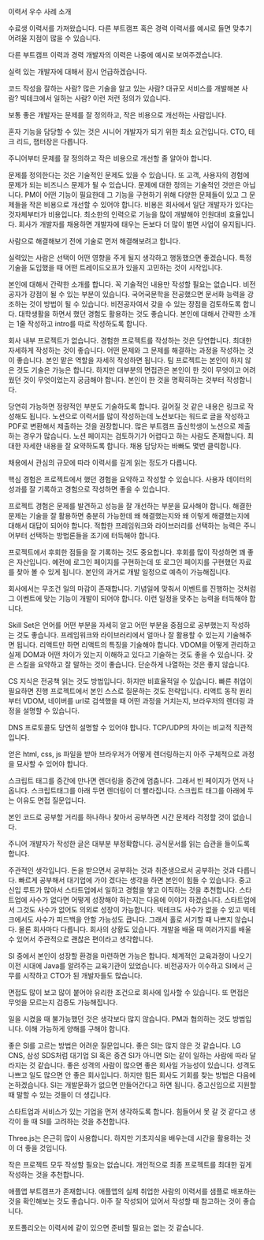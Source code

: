 이력서 우수 사례 소개

수료생 이력서를 가져왔습니다. 다른 부트캠프 혹은 경력 이력서를 예시로 들면 맞추기 어려울 지점이 많을 수 있습니다.

다른 부트캠프 이력과 경력 개발자의 이력은 나중에 예시로 보여주겠습니다.

실력 있는 개발자에 대해서 잠시 언급하겠습니다.

코드 작성을 잘하는 사람? 많은 기술을 알고 있는 사람? 대규모 서비스를 개발해본 사람? 빅테크에서 일하는 사람? 이런 저런 정의가 있습니다.

보통 좋은 개발자는 문제를 잘 정의하고, 작은 비용으로 개선하는 사람입니다.

혼자 기능을 담당할 수 있는 것은 시니어 개발자가 되기 위한 최소 요건입니다. CTO, 테크 리드, 챕터장은 다릅니다.

주니어부터 문제를 잘 정의하고 작은 비용으로 개선할 줄 알아야 합니다.

문제를 정의한다는 것은 기술적인 문제도 있을 수 있습니다. 또 고객, 사용자의 경험에 문제가 되는 비즈니스 문제가 될 수 있습니다. 문제에 대한 정의는 기술적인 것만은 아닙니다. PM이 어떤 기능이 필요한데 그 기능을 구현하기 위해 다양한 문제들이 있고 그 문제들을 작은 비용으로 개선할 수 있어야 합니다. 비용은 회사에서 일단 개발자가 있다는 것자체부터가 비용입니다. 최소한의 인력으로 기능을 많이 개발해야 인원대비 효율입니다. 회사가 개발자를 채용하면 개발자에 태우는 돈보다 더 많이 벌면 사업이 유지됩니다.

사람으로 해결해보기 전에 기술로 먼저 해결해보려고 합니다.

실력있는 사람은 선택이 어떤 영향을 주게 될지 생각하고 행동했으면 좋겠습니다. 특정 기술을 도입했을 때 어떤 트레이드오프가 있을지 고민하는 것이 시작입니다.

본인에 대해서 간략한 소개를 합니다. 꼭 기술적인 내용만 작성할 필요는 없습니다. 비전공자가 강점이 될 수 있는 부분이 있습니다. 국어국문학을 전공했으면 문서화 능력을 강조하는 것이 방법이 될 수 있습니다. 비전공자여서 갖을 수 있는 장점을 검토하도록 합니다. 대학생활을 하면서 했던 경험도 활용하는 것도 좋습니다. 본인에 대해서 간략한 소개는 1줄 작성하고 intro를 따로 작성하도록 합니다.

회사 내부 프로젝트가 없습니다. 경험한 프로젝트를 작성하는 것은 당연합니다. 최대한 자세하게 작성하는 것이 좋습니다. 어떤 문제와 그 문제를 해결하는 과정을 작성하는 것이 좋습니다. 본인 맡은 역할을 자세히 작성하면 됩니다. 팀 프로젝트는 본인이 하지 않은 것도 기술은 가능은 합니다. 하지만 대부분의 면접관은 본인이 한 것이 무엇이고 어려웠던 것이 무엇이었는지 궁금해야 합니다. 본인이 한 것을 명확히하는 것부터 작성합니다.

당연히 가능하면 정량적인 부분도 기술하도록 합니다. 길어질 것 같은 내용은 링크로 작성해도 됩니다. 노션으로 이력서를 많이 작성하는데 노션보다는 워드로 글을 작성하고 PDF로 변환해서 제출하는 것을 권장합니다. 많은 부트캠프 출신학생이 노션으로 제출하는 경우가 많습니다. 노션 페이지는 검토하기가 어렵다고 하는 사람도 존재합니다. 최대한 자세한 내용을 잘 요약하도록 합니다. 채용 담당자는 바빠도 몇번 클릭합니다.

채용에서 관심의 규모에 따라 이력서를 깊게 읽는 정도가 다릅니다.

핵심 경험은 프로젝트에서 했던 경험을 요약하고 작성할 수 있습니다. 사용자 데이터의 성과를 잘 기록하고 경험으로 작성하면 좋을 수 있습니다.

프로젝트 경험은 문제를 발견하고 성능을 잘 개선하는 부분을 묘사해야 합니다. 해결한 문제는 기술을 잘 활용하면 충분히 가능한데 왜 해결했는지와 왜 이렇게 해결했는지에 대해서 대답이 되어야 합니다. 적합한 프레임워크와 라이브러리를 선택하는 능력은 주니어부터 선택하는 방법론들을 조기에 터득해야 합니다.

프로젝트에서 후회한 점들을 잘 기록하는 것도 중요합니다. 후회를 많이 작성하면 꽤 좋은 자산입니다. 예전에 로그인 페이지를 구현하는데 또 로그인 페이지를 구현했던 자료를 찾아 볼 수 있게 됩니다. 본인의 과거로 개발 일정으로 예측이 가능해집니다.

회사에서는 무조건 일의 마감이 존재합니다. 기념일에 맞춰서 이벤트를 진행하는 것처럼 그 이벤트에 맞는 기능이 개발이 되어야 합니다. 이런 일정을 맞추는 능력을 터득해야 합니다.

Skill Set은 언어를 어떤 부분을 자세히 알고 어떤 부분을 중점으로 공부했는지 작성하는 것도 좋습니다. 프레임워크와 라이브러리에서 얼마나 잘 활용할 수 있는지 기술해주면 됩니다. 리액트만 하면 리액트의 특징을 기술해야 합니다. VDOM을 어떻게 관리하고 실제 DOM과 어떤 차이가 있는지 이해하고 있다고 기술하는 것도 좋을 수 있습니다. 갖은 스킬을 요약하고 잘 말하는 것이 좋습니다. 단순하게 나열하는 것은 좋지 않습니다.

CS 지식은 전공책 읽는 것도 방법입니다. 하지만 비효율적일 수 있습니다. 빠른 취업이 필요하면 진행 프로젝트에서 본인 스스로 질문하는 것도 전략입니다. 리액트 동작 원리부터 VDOM, 네이버를 url로 검색했을 때 어떤 과정을 거치는지, 브라우저의 렌더링 과정을 설명할 수 있습니다.

DNS 프로토콜도 당연히 설명할 수 있어야 합니다. TCP/UDP의 차이는 비교적 직관적입니다.

얻은 html, css, js 파일을 받아 브라우저가 어떻게 렌더링하는지 아주 구체적으로 과정을 묘사할 수 있어야 합니다.

스크립트 태그를 중간에 만나면 렌더링을 중간에 멈춥니다. 그래서 빈 페이지가 먼저 나옵니다. 스크립트태그를 아래 두면 렌더링이 더 빨라집니다. 스크립트 태그를 아래에 두는 이유도 면접 질문입니다.

본인 코드로 공부할 거리를 하나하나 찾아서 공부하면 시간 문제라 걱정할 것이 없습니다.

주니어 개발자가 작성한 글은 대부분 부정확합니다. 공식문서를 읽는 습관을 들이도록 합니다.

주관적인 생각입니다. 돈을 받으면서 공부하는 것과 취준생으로서 공부하는 것과 다릅니다. 빠르게 공부해서 대기업에 가야 겠다는 생각을 하면 본인이 힘들 수 있습니다. 중고신입 루트가 많아서 스타트업에서 일하고 경험을 쌓고 이직하는 것을 추천합니다. 스타트업에 사수가 없다면 어떻게 성장해야 하는지는 다음에 이야기 하겠습니다. 스타트업에서 그것도 사수가 없어도 의외로 성장이 가능합니다. 빅테크도 사수가 없을 수 있고 빅테크에서도 사수가 피드백을 안할 가능성도 큽니다. 그래서 홀로 서기할 때 나쁘지 않습니다. 물론 회사마다 다릅니다. 회사의 상황도 있습니다. 개발을 배울 때 여러가지를 배울 수 있어서 주관적으로 괜찮은 편이라고 생각합니다.

SI 중에서 본인이 성장할 환경을 마련하면 가능은 합니다. 체계적인 교육과정이 나오기 이전 시대에 Java를 알려주는 교육기관이 있었습니다. 비전공자가 이수하고 SI에서 근무를 시작하고 CTO가 된 개발자들도 많습니다.

면접도 많이 보고 많이 붙어야 유리한 조건으로 회사에 입사할 수 있습니다. 또 면접은 무엇을 모르는지 검증도 가능해집니다.

일을 시켰을 때 불가능했던 것은 생각보다 많지 않습니다. PM과 협의하는 것도 방법입니다. 이해 가능하게 양해를 구해야 합니다.

좋은 SI를 고르는 방법은 어려운 질문입니다. 좋은 SI는 많지 않은 것 같습니다. LG CNS, 삼성 SDS처럼 대기업 SI 혹은 중견 SI가 아니면 SI는 같이 일하는 사람에 따라 달라지는 것 같습니다. 좋은 성격의 사람이 많으면 좋은 회사일 가능성이 있습니다. 성격도 나쁘고 일도 많으면 안 좋은 회사입니다. 하지만 힘든 회사도 기회를 찾는 방법은 다음에 논하겠습니다. SI는 개발문화가 없으면 만들어간다고 하면 됩니다. 중고신입으로 지원할 때 말할 수 있는 것들이 더 생깁니다.

스타트업과 서비스가 있는 기업을 먼저 생각하도록 합니다. 힘들어서 못 갈 것 같다고 생각이 들 때 SI를 고려하는 것을 추천합니다.

Three.js는 은근히 많이 사용합니다. 하지만 기초지식을 배우는데 시간을 활용하는 것이 더 좋을 것입니다.

작은 프로젝트 모두 작성할 필요는 없습니다. 개인적으로 최종 프로젝트를 최대한 깊게 작성하는 것을 추천합니다.

애플앱 부트캠프가 존재합니다. 애플앱의 실제 취업한 사람의 이력서를 샘플로 배포하는 것을 확인해보는 것도 좋습니다. 아주 잘 작성되어 있어서 작성할 때 참고하는 것이 좋습니다.

포트폴리오는 이력서에 같이 있으면 준비할 필요는 없는 것 같습니다.
